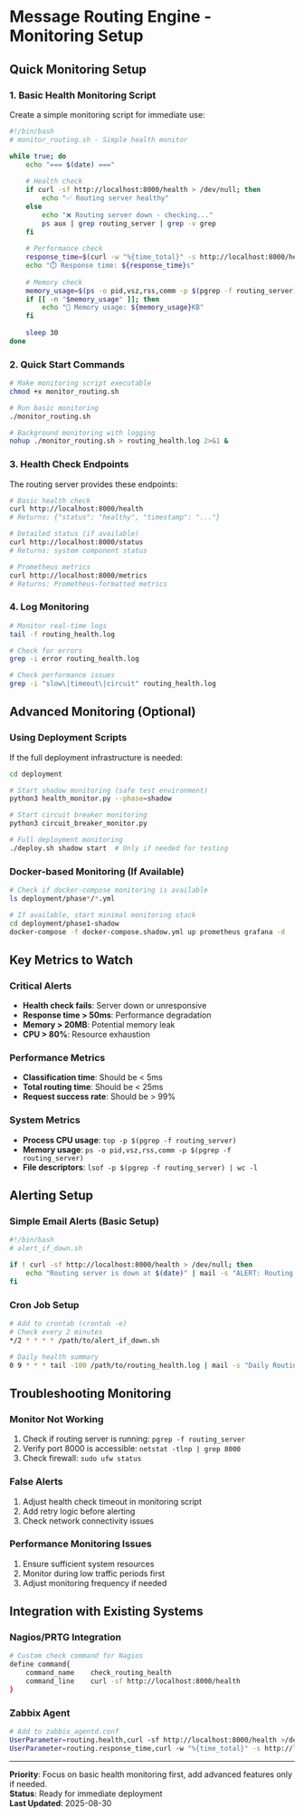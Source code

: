 # Message Routing Engine - Monitoring Setup

## Quick Monitoring Setup

### 1. Basic Health Monitoring Script
Create a simple monitoring script for immediate use:

```bash
#!/bin/bash
# monitor_routing.sh - Simple health monitor

while true; do
    echo "=== $(date) ==="
    
    # Health check
    if curl -sf http://localhost:8000/health > /dev/null; then
        echo "✅ Routing server healthy"
    else
        echo "❌ Routing server down - checking..."
        ps aux | grep routing_server | grep -v grep
    fi
    
    # Performance check
    response_time=$(curl -w "%{time_total}" -s http://localhost:8000/health -o /dev/null)
    echo "⏱️ Response time: ${response_time}s"
    
    # Memory check
    memory_usage=$(ps -o pid,vsz,rss,comm -p $(pgrep -f routing_server) 2>/dev/null | tail -1 | awk '{print $3}')
    if [[ -n "$memory_usage" ]]; then
        echo "💾 Memory usage: ${memory_usage}KB"
    fi
    
    sleep 30
done
```

### 2. Quick Start Commands

```bash
# Make monitoring script executable
chmod +x monitor_routing.sh

# Run basic monitoring
./monitor_routing.sh

# Background monitoring with logging
nohup ./monitor_routing.sh > routing_health.log 2>&1 &
```

### 3. Health Check Endpoints

The routing server provides these endpoints:

```bash
# Basic health check
curl http://localhost:8000/health
# Returns: {"status": "healthy", "timestamp": "..."}

# Detailed status (if available)
curl http://localhost:8000/status
# Returns: system component status

# Prometheus metrics
curl http://localhost:8000/metrics
# Returns: Prometheus-formatted metrics
```

### 4. Log Monitoring

```bash
# Monitor real-time logs
tail -f routing_health.log

# Check for errors
grep -i error routing_health.log

# Check performance issues
grep -i "slow\|timeout\|circuit" routing_health.log
```

## Advanced Monitoring (Optional)

### Using Deployment Scripts
If the full deployment infrastructure is needed:

```bash
cd deployment

# Start shadow monitoring (safe test environment)
python3 health_monitor.py --phase=shadow

# Start circuit breaker monitoring
python3 circuit_breaker_monitor.py

# Full deployment monitoring
./deploy.sh shadow start  # Only if needed for testing
```

### Docker-based Monitoring (If Available)
```bash
# Check if docker-compose monitoring is available
ls deployment/phase*/*.yml

# If available, start minimal monitoring stack
cd deployment/phase1-shadow
docker-compose -f docker-compose.shadow.yml up prometheus grafana -d
```

## Key Metrics to Watch

### Critical Alerts
- **Health check fails**: Server down or unresponsive
- **Response time > 50ms**: Performance degradation  
- **Memory > 20MB**: Potential memory leak
- **CPU > 80%**: Resource exhaustion

### Performance Metrics
- **Classification time**: Should be < 5ms
- **Total routing time**: Should be < 25ms
- **Request success rate**: Should be > 99%

### System Metrics
- **Process CPU usage**: `top -p $(pgrep -f routing_server)`
- **Memory usage**: `ps -o pid,vsz,rss,comm -p $(pgrep -f routing_server)`
- **File descriptors**: `lsof -p $(pgrep -f routing_server) | wc -l`

## Alerting Setup

### Simple Email Alerts (Basic Setup)
```bash
#!/bin/bash
# alert_if_down.sh

if ! curl -sf http://localhost:8000/health > /dev/null; then
    echo "Routing server is down at $(date)" | mail -s "ALERT: Routing Server Down" admin@example.com
fi
```

### Cron Job Setup
```bash
# Add to crontab (crontab -e)
# Check every 2 minutes
*/2 * * * * /path/to/alert_if_down.sh

# Daily health summary
0 9 * * * tail -100 /path/to/routing_health.log | mail -s "Daily Routing Summary" admin@example.com
```

## Troubleshooting Monitoring

### Monitor Not Working
1. Check if routing server is running: `pgrep -f routing_server`
2. Verify port 8000 is accessible: `netstat -tlnp | grep 8000`  
3. Check firewall: `sudo ufw status`

### False Alerts
1. Adjust health check timeout in monitoring script
2. Add retry logic before alerting
3. Check network connectivity issues

### Performance Monitoring Issues
1. Ensure sufficient system resources
2. Monitor during low traffic periods first
3. Adjust monitoring frequency if needed

## Integration with Existing Systems

### Nagios/PRTG Integration
```bash
# Custom check command for Nagios
define command{
    command_name    check_routing_health
    command_line    curl -sf http://localhost:8000/health
}
```

### Zabbix Agent
```bash
# Add to zabbix_agentd.conf
UserParameter=routing.health,curl -sf http://localhost:8000/health >/dev/null; echo $?
UserParameter=routing.response_time,curl -w "%{time_total}" -s http://localhost:8000/health -o /dev/null
```

---

**Priority**: Focus on basic health monitoring first, add advanced features only if needed.  
**Status**: Ready for immediate deployment  
**Last Updated**: 2025-08-30